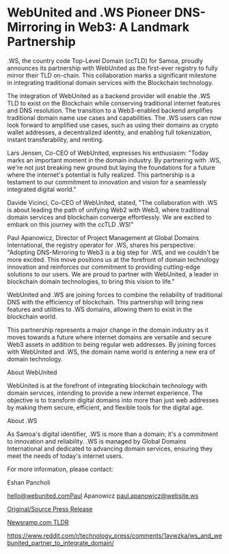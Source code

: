 # WebUnited and .WS Pioneer DNS-Mirroring in Web3: A Landmark Partnership

.WS, the country code Top-Level Domain (ccTLD) for Samoa, proudly announces its partnership with WebUnited as the first-ever registry to fully mirror their TLD on-chain. This collaboration marks a significant milestone in integrating traditional domain services with the Blockchain technology.

The integration of WebUnited as a backend provider will enable the .WS TLD to exist on the Blockchain while conserving traditional internet features and DNS resolution. The transition to a Web3-enabled backend amplifies traditional domain name use cases and capabilities. The .WS users can now look forward to amplified use cases, such as using their domains as crypto wallet addresses, a decentralized identity, and enabling full tokenization, instant transferability, and renting.

Lars Jensen, Co-CEO of WebUnited, expresses his enthusiasm: "Today marks an important moment in the domain industry. By partnering with .WS, we're not just breaking new ground but laying the foundations for a future where the internet's potential is fully realized. This partnership is a testament to our commitment to innovation and vision for a seamlessly integrated digital world."

Davide Vicinci, Co-CEO of WebUnited, stated, "The collaboration with .WS is about leading the path of unifying Web2 with Web3, where traditional domain services and blockchain converge effortlessly. We are excited to embark on this journey with the ccTLD .WS!"

Paul Apanowicz, Director of Project Management at Global Domains International, the registry operator for .WS, shares his perspective: "Adopting DNS-Mirroring to Web3 is a big step for .WS, and we couldn't be more excited. This move positions us at the forefront of domain technology innovation and reinforces our commitment to providing cutting-edge solutions to our users. We are proud to partner with WebUnited, a leader in blockchain domain technologies, to bring this vision to life."

WebUnited and .WS are joining forces to combine the reliability of traditional DNS with the efficiency of blockchain. This partnership will bring new features and utilities to .WS domains, allowing them to exist in the blockchain world.

This partnership represents a major change in the domain industry as it moves towards a future where internet domains are versatile and secure Web3 assets in addition to being regular web addresses. By joining forces with WebUnited and .WS, the domain name world is entering a new era of domain technology.

About WebUnited

WebUnited is at the forefront of integrating blockchain technology with domain services, intending to provide a new internet experience. The objective is to transform digital domains into more than just web addresses by making them secure, efficient, and flexible tools for the digital age.

About .WS

As Samoa's digital identifier, .WS is more than a domain; it's a commitment to innovation and reliability. .WS is managed by Global Domains International and dedicated to advancing domain services, ensuring they meet the needs of today's internet users.

For more information, please contact:

Eshan Pancholi

hello@webunited.comPaul Apanowicz paul.apanowicz@website.ws 

[Original/Source Press Release](https://blockchainwire.io/press-release/webunited-and-ws-pioneer-dns-mirroring-in-web3-a-landmark-partnership)
                    

[Newsramp.com TLDR](None) 

https://www.reddit.com/r/technology_press/comments/1avwzka/ws_and_webunited_partner_to_integrate_domain/